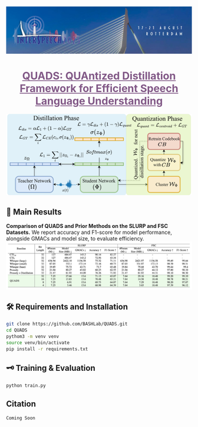 <p><img src="./assets/interspeech.jpeg" width="800"></p>

<h1 align="center">
    <a href="https://arxiv.org/abs/2505.14723" style="color:#825987">
        QUADS: QUAntized Distillation Framework for Efficient Speech Language Understanding
    </a>
</h1>

<img src="./assets/QUADS_main_diagram.png" width="800" />

## 🚀 Main Results
**Comparison of QUADS and Prior Methods on the SLURP and FSC Datasets.** We report accuracy and F1-score for model performance, alongside GMACs and model size, to evaluate efficiency.
<img src="./assets/main_result_table.png" width="800" />

## 🛠️ Requirements and Installation
```bash
git clone https://github.com/BASHLab/QUADS.git
cd QUADS
pythom3 -m venv venv
source venv/bin/activate
pip install -r requirements.txt
```

## 🗝️ Training & Evaluation
```bash
python train.py
```

## Citation
```
Coming Soon
```
